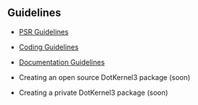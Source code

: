 Guidelines
---

* [PSR Guidelines](PSR/README.md)
* [Coding Guidelines](Coding-Guidelines/README.md)
* [Documentation Guidelines](Documentation-Guidelines/README.md)

* Creating an open source DotKernel3 package (soon)
* Creating a private DotKernel3 package (soon)
